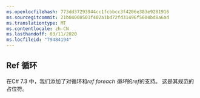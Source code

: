 ```yaml
---
ms.openlocfilehash: 773dd37293944cc1fcbbcc3f4206e383e9281916
ms.sourcegitcommit: 21b04008503f402a1bd72fd31496f5604bd8a6ad
ms.translationtype: MT
ms.contentlocale: zh-CN
ms.lasthandoff: 03/11/2020
ms.locfileid: "79484194"
---
```

## <a name="ref-loops"></a>Ref 循环

在C# 7.3 中，我们添加了对循环和*ref foreach 循环*的*ref*的支持。  这是其规范的占位符。
